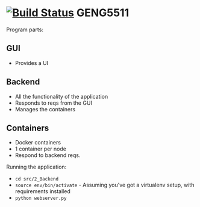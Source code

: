 [![Build Status](https://travis-ci.com/lilfolr/GENG5511.svg?token=Ysa8e5rvdwixpp3ztsqW&branch=master)](https://travis-ci.com/lilfolr/GENG5511)
GENG5511
========

Program parts:

GUI
---
- Provides a UI

Backend
-------
- All the functionality of the application
- Responds to reqs from the GUI
- Manages the containers

Containers
----------
- Docker containers
- 1 container per node
- Respond to backend reqs.

Running the application:

* `cd src/2_Backend`<br/>
* `source env/bin/activate` - Assuming you've got a virtualenv setup, with requirements installed </br>
* `python webserver.py`